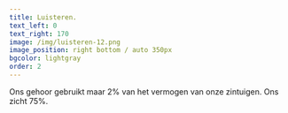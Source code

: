 ```yaml
---
title: Luisteren.
text_left: 0
text_right: 170
image: /img/luisteren-12.png
image_position: right bottom / auto 350px
bgcolor: lightgray
order: 2
---
```


Ons gehoor gebruikt maar 2% van het vermogen van onze zintuigen. Ons zicht 75%.